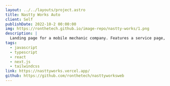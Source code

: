 ```yaml
---
layout: ../../layouts/project.astro
title: Nastty Works Auto
client: Self
publishDate: 2022-10-2 00:00:00
img: https://ronthetech.github.io/image-repo/nastty-works/1.png
description: |
  Landing page for a mobile mechanic company. Features a service page, and a contact form to request an estimate or schedule an appointment. Clients can browse the services provided, and submit their information in the contact form to receive a callback and service estimate.
tags:
  - javascript
  - typescript
  - react
  - next.js
  - tailwindcss
link: https://nasttyworks.vercel.app/
github: https://github.com/ronthetech/nasttyworksweb
---
```

